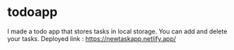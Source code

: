 # todoapp
I made a todo app that stores tasks in local storage. You can add and delete your tasks.
Deployed link : https://newtaskapp.netlify.app/
